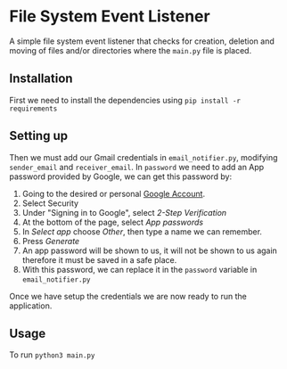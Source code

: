 # File System Event Listener

A simple file system event listener that checks for creation, deletion and moving of files and/or directories where the `main.py` file is placed.

## Installation

First we need to install the dependencies using
`pip install -r requirements`

## Setting up

Then we must add our Gmail credentials in `email_notifier.py`, modifying `sender_email` and `receiver_email`.
In `password` we need to add an App password provided by Google, we can get this password by:

1. Going to the desired or personal [Google Account](https://myaccount.google.com/).
2. Select Security
3. Under "Signing in to Google", select _2-Step Verification_
4. At the bottom of the page, select _App passwords_
5. In _Select app_ choose _Other_, then type a name we can remember.
6. Press _Generate_
7. An app password will be shown to us, it will not be shown to us again therefore it must be saved in a safe place.
8. With this password, we can replace it in the `password` variable in `email_notifier.py`

Once we have setup the credentials we are now ready to run the application.

## Usage

To run
`python3 main.py`
